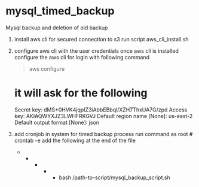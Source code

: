 # mysql_timed_backup
Mysql backup and deletion of old backup
1. install aws cli for secured connection to s3 
    run script aws_cli_install.sh
2. configure aws cli with the user credentials
    once aws cli is installed configure the aws cli for login with following command
     > aws configure
     # it will ask for the following

    Secret key:    dMS+0HVK4jqpIZ3iAbbEBbql/XZH7ThxUA7G/zpd
    Access key:     AKIAQWYXJZ3LWHFRKGVJ
    Default region name [None]: us-east-2
    Default output format [None]: json

3. add cronjob in system for timed backup process
    run command as root # crontab -e     add the following at the end of the file
    * * * * * bash /path-to-script/mysql_backup_script.sh
